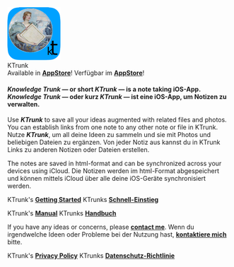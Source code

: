 <div class="hGrid">
  <div class="grid-1">
    <img src="logo120.png">
  </div>
  <div class="grid-2">
    <div class="gridTitle">KTrunk</div>
    <div class="gridDescription">
      <span class="en">Available in <b><a href="https://apps.apple.com/de/app/ktrunk/id1543722029">AppStore</a></b>!</span>
      <span class="de">Verfügbar im <b><a href="https://apps.apple.com/de/app/ktrunk/id1543722029">AppStore</a></b>!</span>
    </div>
  </div>
<div class="gridBreak"></div>
</div>


<h4>
  <span class="en"><b><i>Knowledge Trunk</i></b> — or short <b><i>KTrunk</i></b> — is a note taking iOS-App.</span>
  <span class="de"><b><i>Knowledge Trunk</i></b> — oder kurz <b><i>KTrunk</i></b> — ist eine iOS-App, um Notizen zu verwalten.</span>
</h4>

<p>
  <span class="en">Use <b><i>KTrunk</i></b> to save all your ideas augmented with related files and photos. You can establish links from one note to any other note or file in KTrunk.</span>
  <span class="de">Nutze <b><i>KTrunk</i></b>, um all deine Ideen zu sammeln und sie mit Photos und beliebigen Dateien zu ergänzen. Von jeder Notiz aus kannst du in KTrunk Links zu anderen Notizen oder Dateien erstellen.</span>
</p>
<p>
  <span class="en">The notes are saved in html-format and can be synchronized across your devices using iCloud.</span>
  <span class="de">Die Notizen werden im html-Format abgespeichert und können mittels iCloud über alle deine iOS-Geräte synchronisiert werden.</span>
</p>
<p>
  <span class="en hint">KTrunk's <b><a href="GettingStarted.html">Getting Started</a></b></span>
  <span class="de hint">KTrunks <b><a href="GettingStarted.html">Schnell-Einstieg</a></b></span> 
</p>
<p>
  <span class="en hint">KTrunk's <b><a href="Manual.html">Manual</a></b></span>
  <span class="de hint">KTrunks <b><a href="Manual.html">Handbuch</a></b></span> 
</p>
<p>
  <span class="en hint">If you have any ideas or concerns, please <b><a href="mailto:cl.schuetzdeller@icloud.com">contact me</a></b>.</span>
  <span class="de hint">Wenn du irgendwelche Ideen oder Probleme bei der Nutzung hast, <b><a href="mailto:cl.schuetzdeller@icloud.com">kontaktiere mich</a></b> bitte.</span> 
</p>
<p>
  <span class="en hint">KTrunk's <b><a href="PrivacyPolicy.html">Privacy Policy</a></b></span>
  <span class="de hint">KTrunks <b><a href="PrivacyPolicy.html">Datenschutz-Richtlinie</a></b></span> 
</p> 

<h3>&nbsp;</h3>
